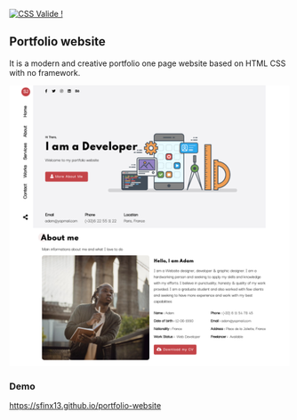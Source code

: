 <p>
    <a href="#">
        <img style="border:0;width:88px;height:31px"
            src="http://jigsaw.w3.org/css-validator/images/vcss"
            alt="CSS Valide !" />
    </a>
</p>

## Portfolio website

It is a modern and creative portfolio one page website based on HTML CSS with no framework.

<img src="images/screenshot.png" alt="Screenshot portfolio website">

### Demo

https://sfinx13.github.io/portfolio-website




